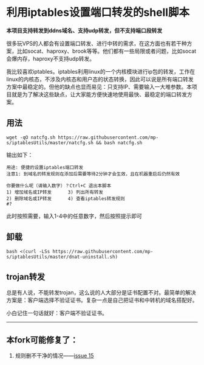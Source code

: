 # 利用iptables设置端口转发的shell脚本

**本项目支持转发到ddns域名、支持udp转发，但不支持端口段转发**

很多玩VPS的人都会有设置端口转发、进行中转的需求，在这方面也有若干种方案，比如socat、haproxy、brook等等。他们都有一些局限或者问题，比如socat会爆内存，haproxy不支持udp转发。

我比较喜欢iptables。iptables利用linux的一个内核模块进行ip包的转发，工作在linux的内核态，不涉及内核态和用户态的状态转换，因此可以说是所有端口转发方案中最稳定的。但他的缺点也显而易见：只支持IP、需要输入一大堆参数。本项目就是为了解决这些缺点，让大家能方便快速地使用最快、最稳定的端口转发方案。


## 用法

```shell
wget -qO natcfg.sh https://raw.githubusercontent.com/mp-s/iptablesUtils/master/natcfg.sh && bash natcfg.sh
```

输出如下：

```shell
用途: 便捷的设置iptables端口转发
注意1: 到域名的转发规则在添加后需要等待2分钟才会生效，且在机器重启后仍然有效

你要做什么呢（请输入数字）？Ctrl+C 退出本脚本
1) 增加域名或IP转发      3) 列出所有转发
2) 删除域名或IP转发      4) 查看iptables转发规则
#? 
```

此时按照需要，输入1-4中的任意数字，然后按照提示即可

## 卸载
```shell
bash <(curl -LSs https://raw.githubusercontent.com/mp-s/iptablesUtils/master/dnat-uninstall.sh)
```

## trojan转发

总是有人说，不能转发trojan，这么说的人大部分是证书配置不对。最简单的解决方案是：客户端选择不验证证书。复杂一点是自己把证书和中转机的域名搭配好。

小白记住一句话就好：客户端不验证证书。

-----------------------------------------------------------------------------

## 本fork可能修复了：

1. 规则删不干净的情况——[issue 15](https://github.com/arloor/iptablesUtils/issues/15)
